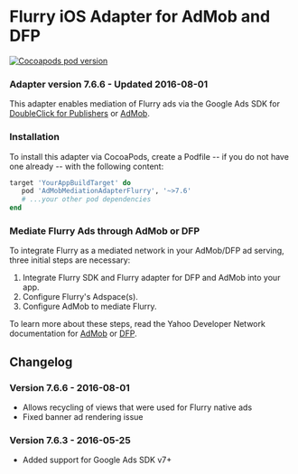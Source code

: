Flurry iOS Adapter for AdMob and DFP
====================================

[![Cocoapods pod version](https://img.shields.io/cocoapods/v/AdMobMediationAdapterFlurry.svg?style=flat)](https://cocoapods.org/pods/AdMobMediationAdapterFlurry)

### Adapter version 7.6.6 - Updated 2016-08-01

This adapter enables mediation of Flurry ads via the Google Ads SDK for 
[DoubleClick for Publishers](https://developers.google.com/mobile-ads-sdk/docs/dfp/ios/mediation-networks) or 
[AdMob](https://firebase.google.com/docs/admob/ios/mediation-networks).

### Installation

To install this adapter via CocoaPods, create a Podfile -- if you do not have one already -- with the following content:

```ruby
target 'YourAppBuildTarget' do
   pod 'AdMobMediationAdapterFlurry', '~>7.6'
   # ...your other pod dependencies
end
```

### Mediate Flurry Ads through AdMob or DFP

To integrate Flurry as a mediated network in your AdMob/DFP ad serving, three initial steps are necessary:

1. Integrate Flurry SDK and Flurry adapter for DFP and AdMob into your app.
2. Configure Flurry's Adspace(s). 
3. Configure AdMob to mediate Flurry.

To learn more about these steps, read the Yahoo Developer Network documentation for 
[AdMob](https://developer.yahoo.com/flurry/docs/publisher/mediation/admob/ios/) or 
[DFP](https://developer.yahoo.com/flurry/docs/publisher/mediation/dfp/ios/).

Changelog
---------

### Version 7.6.6 - 2016-08-01
* Allows recycling of views that were used for Flurry native ads
* Fixed banner ad rendering issue

### Version 7.6.3 - 2016-05-25
* Added support for Google Ads SDK v7+
